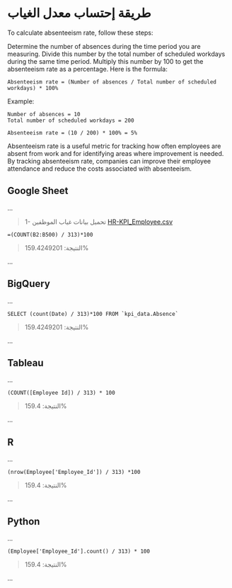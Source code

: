 # طريقة إحتساب معدل الغياب

To calculate absenteeism rate, follow these steps:

Determine the number of absences during the time period you are measuring.
Divide this number by the total number of scheduled workdays during the same time period.
Multiply this number by 100 to get the absenteeism rate as a percentage.
Here is the formula:

``````
Absenteeism rate = (Number of absences / Total number of scheduled workdays) * 100%
``````

Example:
``````
Number of absences = 10
Total number of scheduled workdays = 200

Absenteeism rate = (10 / 200) * 100% = 5%
``````

Absenteeism rate is a useful metric for tracking how often employees are absent from work and for identifying areas where improvement is needed. By tracking absenteeism rate, companies can improve their employee attendance and reduce the costs associated with absenteeism.



## Google Sheet
...
> 1- تحميل بيانات غياب الموظفين  [HR-KPI_Employee.csv](/data/HR-KPI_Absence.csv)

``````
=(COUNT(B2:B500) / 313)*100
``````
>
> النتيجة: 159.4249201%
>
...
## BigQuery
...
>
>
>
``````
SELECT (count(Date) / 313)*100 FROM `kpi_data.Absence`
``````
>
> النتيجة: 159.4249201%
>
>
...
## Tableau 
...
>
>
>
``````
(COUNT([Employee Id]) / 313) * 100
``````
>
> النتيجة: 159.4%
>
...
## R
...
>
>
>
``````
(nrow(Employee['Employee_Id']) / 313) *100
``````
>
> النتيجة: 159.4%
>

...
## Python
...
>
>
>
>
``````
(Employee['Employee_Id'].count() / 313) * 100
``````
>
> النتيجة: 159.4%
>

...
